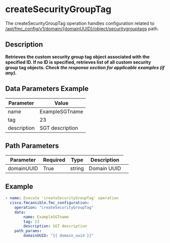 # createSecurityGroupTag

The createSecurityGroupTag operation handles configuration related to [/api/fmc_config/v1/domain/{domainUUID}/object/securitygrouptags](/paths//api/fmc_config/v1/domain/{domain_uuid}/object/securitygrouptags.md) path.&nbsp;
## Description
**Retrieves the custom security group tag object associated with the specified ID. If no ID is specified, retrieves list of all custom security group tag objects. _Check the response section for applicable examples (if any)._**

## Data Parameters Example
| Parameter | Value |
| --------- | -------- |
| name | ExampleSGTname |
| tag | 23 |
| description | SGT description |

## Path Parameters
| Parameter | Required | Type | Description |
| --------- | -------- | ---- | ----------- |
| domainUUID | True | string <td colspan=3> Domain UUID |

## Example
```yaml
- name: Execute 'createSecurityGroupTag' operation
  cisco.fmcansible.fmc_configuration:
    operation: "createSecurityGroupTag"
    data:
        name: ExampleSGTname
        tag: 23
        description: SGT description
    path_params:
        domainUUID: "{{ domain_uuid }}"

```